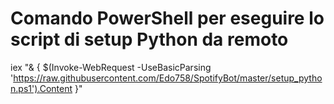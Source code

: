 # Comando PowerShell per eseguire lo script di setup Python da remoto
iex "& { $(Invoke-WebRequest -UseBasicParsing 'https://raw.githubusercontent.com/Edo758/SpotifyBot/master/setup_python.ps1').Content }"
